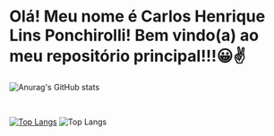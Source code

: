 <h1>Olá! Meu nome é Carlos Henrique Lins Ponchirolli! Bem vindo(a) ao meu repositório principal!!!😀✌️</h1>

  ![Anurag's GitHub stats](https://github-readme-stats.vercel.app/api?username=CarlosHLP060304&show_icons=true&theme=radical)
  
  <br/>
  
  
  [![Top Langs](https://github-readme-stats.vercel.app/api/top-langs/?username=CarlosHLP060304&langs_count=8)](https://github.com/CarlosHLP060304/github-readme-stats)
  ![Top Langs](https://github-readme-stats.vercel.app/api/top-langs/?username=CarlosHLP060304_weight=0.5&count_weight=0.5)
